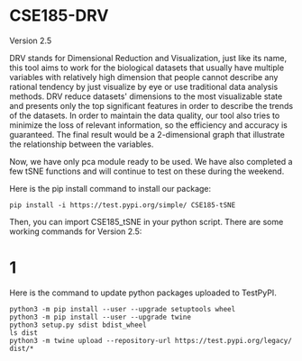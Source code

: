 # CSE185-DRV
Version 2.5

DRV stands for Dimensional Reduction and Visualization, just like its name, this tool aims to work for the biological datasets that usually have multiple variables with relatively high dimension that people cannot describe any rational tendency by just visualize by eye or use traditional data analysis methods. DRV reduce datasets' dimensions to the most visualizable state and presents only the top significant features in order to describe the trends of the datasets. In order to maintain the data quality, our tool also tries to minimize the loss of relevant information, so the efficiency and accuracy is guaranteed. The final result would be a 2-dimensional graph that illustrate the relationship between the variables.

Now, we have only pca module ready to be used. We have also completed a few tSNE functions and will continue to test on these during the weekend.

Here is the pip install command to install our package:
```
pip install -i https://test.pypi.org/simple/ CSE185-tSNE
```
Then, you can import CSE185_tSNE in your python script.
There are some working commands for Version 2.5:
# 1

Here is the command to update python packages uploaded to TestPyPI.
```
python3 -m pip install --user --upgrade setuptools wheel
python3 -m pip install --user --upgrade twine
python3 setup.py sdist bdist_wheel
ls dist
python3 -m twine upload --repository-url https://test.pypi.org/legacy/ dist/*
```

